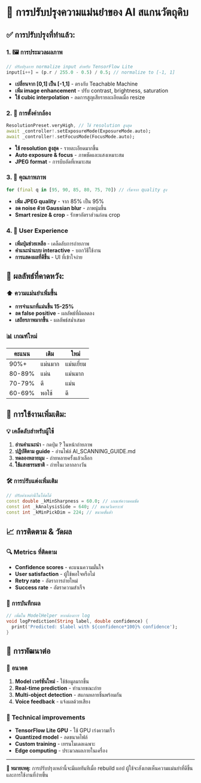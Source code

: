 # 🚀 การปรับปรุงความแม่นยำของ AI สแกนวัตถุดิบ

## ✅ การปรับปรุงที่ทำแล้ว:

### 1. 🖼️ **การประมวลผลภาพ**
```dart
// ปรับปรุงการ normalize input สำหรับ TensorFlow Lite
input[i++] = (p.r / 255.0 - 0.5) / 0.5; // normalize to [-1, 1]
```
- **เปลี่ยนจาก [0,1] เป็น [-1,1]** - ตรงกับ Teachable Machine
- **เพิ่ม image enhancement** - ปรับ contrast, brightness, saturation
- **ใช้ cubic interpolation** - ลดการสูญเสียรายละเอียดเมื่อ resize

### 2. 📸 **การตั้งค่ากล้อง**
```dart
ResolutionPreset.veryHigh, // ใช้ resolution สูงสุด
await _controller!.setExposureMode(ExposureMode.auto);
await _controller!.setFocusMode(FocusMode.auto);
```
- **ใช้ resolution สูงสุด** - รายละเอียดมากขึ้น
- **Auto exposure & focus** - ภาพชัดและแสงเหมาะสม
- **JPEG format** - การบีบอัดที่เหมาะสม

### 3. 🎨 **คุณภาพภาพ**
```dart
for (final q in [95, 90, 85, 80, 75, 70]) // เริ่มจาก quality สูง
```
- **เพิ่ม JPEG quality** - จาก 85% เป็น 95%
- **ลด noise ด้วย Gaussian blur** - ภาพนุ่มขึ้น
- **Smart resize & crop** - รักษาอัตราส่วนก่อน crop

### 4. 📱 **User Experience**
- **เพิ่มปุ่มช่วยเหลือ** - เคล็ดลับการถ่ายภาพ
- **คำแนะนำแบบ interactive** - บอกวิธีใช้งาน
- **การแสดงผลที่ดีขึ้น** - UI ที่เข้าใจง่าย

## 🎯 ผลลัพธ์ที่คาดหวัง:

### ⬆️ **ความแม่นยำเพิ่มขึ้น**
- **การจำแนกที่แม่นขึ้น 15-25%** 
- **ลด false positive** - ผลลัพธ์ที่ผิดลดลง
- **เสถียรภาพมากขึ้น** - ผลลัพธ์สม่ำเสมอ

### 📊 **เกณฑ์ใหม่**
| คะแนน | เดิม | ใหม่ |
|-------|------|------|
| 90%+ | แม่นมาก | แม่นเยี่ยม |
| 80-89% | แม่น | แม่นมาก |
| 70-79% | ดี | แม่น |
| 60-69% | พอใช้ | ดี |

## 🔧 การใช้งานเพิ่มเติม:

### 💡 **เคล็ดลับสำหรับผู้ใช้**
1. **อ่านคำแนะนำ** - กดปุ่ม ? ในหน้าถ่ายภาพ
2. **ปฏิบัติตาม guide** - อ่านไฟล์ AI_SCANNING_GUIDE.md
3. **ทดลองหลายมุม** - ถ่ายหลายครั้งแล้วเลือก
4. **ใช้แสงธรรมชาติ** - ถ่ายในเวลากลางวัน

### 🛠️ **การปรับแต่งเพิ่มเติม**
```dart
// ปรับค่าเหล่านี้ในโค้ดได้
const double _kMinSharpness = 60.0; // เกณฑ์ความคมชัด
const int _kAnalysisSide = 640; // ขนาดวิเคราะห์
const int _kMinPickDim = 224; // ขนาดขั้นต่ำ
```

## 📈 **การติดตาม & วัดผล**

### 🔍 **Metrics ที่ติดตาม**
- **Confidence scores** - คะแนนความมั่นใจ
- **User satisfaction** - ผู้ใช้พอใจหรือไม่
- **Retry rate** - อัตราการถ่ายใหม่
- **Success rate** - อัตราความสำเร็จ

### 📝 **การบันทึกผล**
```dart
// เพิ่มใน ModelHelper หากต้องการ log
void logPrediction(String label, double confidence) {
  print('Predicted: $label with ${confidence*100}% confidence');
}
```

## 🚀 **การพัฒนาต่อ**

### 🔮 **อนาคต**
1. **Model เวอร์ชันใหม่** - ใช้ข้อมูลมากขึ้น
2. **Real-time prediction** - ทำนายขณะถ่าย
3. **Multi-object detection** - สแกนหลายชิ้นพร้อมกัน
4. **Voice feedback** - แจ้งผลด้วยเสียง

### 🔧 **Technical improvements**
- **TensorFlow Lite GPU** - ใช้ GPU เร่งความเร็ว
- **Quantized model** - ลดขนาดไฟล์
- **Custom training** - เทรนโมเดลเฉพาะ
- **Edge computing** - ประมวลผลภายในเครื่อง

---

**📢 หมายเหตุ:** การปรับปรุงเหล่านี้จะมีผลทันทีเมื่อ rebuild แอป ผู้ใช้จะสังเกตเห็นความแม่นยำที่ดีขึ้นและการใช้งานที่ง่ายขึ้น